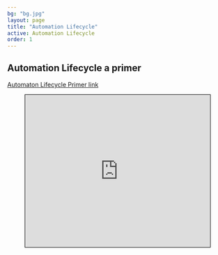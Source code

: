 ```yaml
---
bg: "bg.jpg"
layout: page
title: "Automation Lifecycle"
active: Automation Lifecycle
order: 1
---
```

## Automation Lifecycle a primer
[Automaton Lifecycle Primer link](https://sway.office.com/C9qrcn0b8o5f2W7d) 

<figure class="video_container">
<iframe width="425" height="350" frameborder="0" scrolling="no" marginheight="0" marginwidth="0" src="https://sway.office.com/C9qrcn0b8o5f2W7d" style="border: 1px solid black"></iframe>
</figure>
